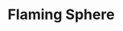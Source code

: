 ---
title: "Flaming Sphere"
index: "flaming-sphere"
permalink: /spells/flaming-sphere/
tags:
  - Spell
  - 2nd Level
  - Conjuration
  - Damage
  - Fire
available_for:
  - Druid
  - Wizard
level: "2nd Level"
school: "Conjuration"
range: "60 ft"
comp:
  - V
  - S
  - M
material: "a bit of tallow, a pinch of brimstone, and a dusting of powdered iron."
duration: "1 Minute"
concentration: true
effect: "Fire"
description: |
  A 5-foot-diameter sphere of fire appears in an unoccupied space of your choice within range and lasts for the duration. Any creature that ends its turn within 5 feet of the sphere must make a dexterity saving throw. The creature takes 2d6 fire damage on a failed save, or half as much damage on a successful one.

  As a bonus action, you can move the sphere up to 30 feet. If you ram the sphere into a creature, that creature must make the saving throw against the sphere's damage, and the sphere stops moving this turn.

  When you move the sphere, you can direct it over barriers up to 5 feet tall and jump it across pits up to 10 feet wide. The sphere ignites flammable objects not being worn or carried, and it sheds bright light in a 20-foot radius and dim light for an additional 20 feet.

  **At higher levels.** When you cast this spell using a spell slot of 3rd level or higher, the damage increases by 1d6 for each slot level above 2nd.
excerpt: "A 5-foot-diameter sphere of fire appears in an unoccupied space of your choice within range and lasts for the duration."
source: "Basic Rules"
---